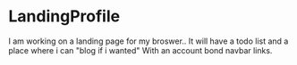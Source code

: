 # LandingProfile

I am working on a landing page for my broswer..
It will have a todo list and a place where i can "blog if i wanted" With an account bond navbar links.
